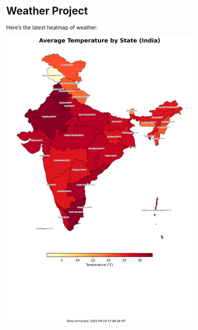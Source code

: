 # Weather Project

Here’s the latest heatmap of weather:

![India Heatmap](docs/assets/india_heatmap.png?v=C6B0BC)
